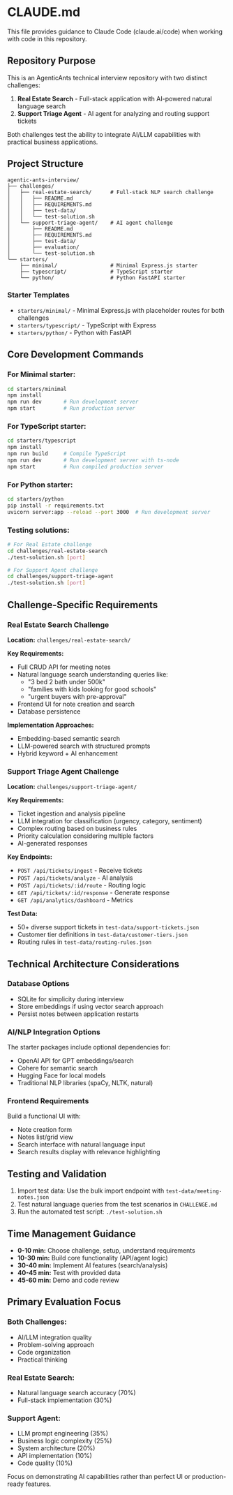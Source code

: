 # CLAUDE.md

This file provides guidance to Claude Code (claude.ai/code) when working with code in this repository.

## Repository Purpose
This is an AgenticAnts technical interview repository with two distinct challenges:
1. **Real Estate Search** - Full-stack application with AI-powered natural language search
2. **Support Triage Agent** - AI agent for analyzing and routing support tickets

Both challenges test the ability to integrate AI/LLM capabilities with practical business applications.

## Project Structure

```
agentic-ants-interview/
├── challenges/
│   ├── real-estate-search/      # Full-stack NLP search challenge
│   │   ├── README.md
│   │   ├── REQUIREMENTS.md
│   │   ├── test-data/
│   │   └── test-solution.sh
│   └── support-triage-agent/    # AI agent challenge
│       ├── README.md
│       ├── REQUIREMENTS.md
│       ├── test-data/
│       ├── evaluation/
│       └── test-solution.sh
└── starters/
    ├── minimal/                 # Minimal Express.js starter
    ├── typescript/              # TypeScript starter
    └── python/                  # Python FastAPI starter
```

### Starter Templates
- `starters/minimal/` - Minimal Express.js with placeholder routes for both challenges
- `starters/typescript/` - TypeScript with Express
- `starters/python/` - Python with FastAPI

## Core Development Commands

### For Minimal starter:
```bash
cd starters/minimal
npm install
npm run dev       # Run development server
npm start         # Run production server
```

### For TypeScript starter:
```bash
cd starters/typescript
npm install
npm run build     # Compile TypeScript
npm run dev       # Run development server with ts-node
npm start         # Run compiled production server
```

### For Python starter:
```bash
cd starters/python
pip install -r requirements.txt
uvicorn server:app --reload --port 3000  # Run development server
```

### Testing solutions:
```bash
# For Real Estate challenge
cd challenges/real-estate-search
./test-solution.sh [port]

# For Support Agent challenge
cd challenges/support-triage-agent
./test-solution.sh [port]
```

## Challenge-Specific Requirements

### Real Estate Search Challenge
**Location:** `challenges/real-estate-search/`

**Key Requirements:**
- Full CRUD API for meeting notes
- Natural language search understanding queries like:
  - "3 bed 2 bath under 500k"
  - "families with kids looking for good schools"
  - "urgent buyers with pre-approval"
- Frontend UI for note creation and search
- Database persistence

**Implementation Approaches:**
- Embedding-based semantic search
- LLM-powered search with structured prompts
- Hybrid keyword + AI enhancement

### Support Triage Agent Challenge
**Location:** `challenges/support-triage-agent/`

**Key Requirements:**
- Ticket ingestion and analysis pipeline
- LLM integration for classification (urgency, category, sentiment)
- Complex routing based on business rules
- Priority calculation considering multiple factors
- AI-generated responses

**Key Endpoints:**
- `POST /api/tickets/ingest` - Receive tickets
- `POST /api/tickets/analyze` - AI analysis
- `POST /api/tickets/:id/route` - Routing logic
- `GET /api/tickets/:id/response` - Generate response
- `GET /api/analytics/dashboard` - Metrics

**Test Data:**
- 50+ diverse support tickets in `test-data/support-tickets.json`
- Customer tier definitions in `test-data/customer-tiers.json`
- Routing rules in `test-data/routing-rules.json`

## Technical Architecture Considerations

### Database Options
- SQLite for simplicity during interview
- Store embeddings if using vector search approach
- Persist notes between application restarts

### AI/NLP Integration Options
The starter packages include optional dependencies for:
- OpenAI API for GPT embeddings/search
- Cohere for semantic search
- Hugging Face for local models
- Traditional NLP libraries (spaCy, NLTK, natural)

### Frontend Requirements
Build a functional UI with:
- Note creation form
- Notes list/grid view
- Search interface with natural language input
- Search results display with relevance highlighting

## Testing and Validation

1. Import test data: Use the bulk import endpoint with `test-data/meeting-notes.json`
2. Test natural language queries from the test scenarios in `CHALLENGE.md`
3. Run the automated test script: `./test-solution.sh`

## Time Management Guidance
- **0-10 min:** Choose challenge, setup, understand requirements
- **10-30 min:** Build core functionality (API/agent logic)
- **30-40 min:** Implement AI features (search/analysis)
- **40-45 min:** Test with provided data
- **45-60 min:** Demo and code review

## Primary Evaluation Focus

### Both Challenges:
- AI/LLM integration quality
- Problem-solving approach
- Code organization
- Practical thinking

### Real Estate Search:
- Natural language search accuracy (70%)
- Full-stack implementation (30%)

### Support Agent:
- LLM prompt engineering (35%)
- Business logic complexity (25%)
- System architecture (20%)
- API implementation (10%)
- Code quality (10%)

Focus on demonstrating AI capabilities rather than perfect UI or production-ready features.